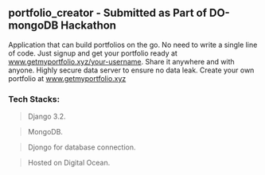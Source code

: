## portfolio_creator - Submitted as Part of DO-mongoDB Hackathon

Application that can build portfolios on the go. No need to write a single line of code. Just signup and get your portfolio ready at www.getmyportfolio.xyz/your-username. Share it anywhere and with anyone. Highly secure data server to ensure no data leak.
Create your own portfolio at www.getmyportfolio.xyz

### Tech Stacks:
> Django 3.2.

> MongoDB.

> Djongo for database connection.

> Hosted on Digital Ocean.
